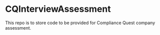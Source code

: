 # CQInterviewAssessment
This repo is to store code to be provided for Compliance Quest company assessment.
